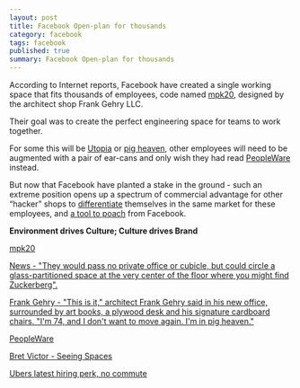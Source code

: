 ```yaml
---
layout: post
title: Facebook Open-plan for thousands
category: facebook
tags: facebook
published: true
summary: Facebook Open-plan for thousands
---
```


According to Internet reports, Facebook have created a single working space that fits thousands of employees, code named [mpk20](https://twitter.com/hashtag/mpk20), designed by the architect shop Frank Gehry LLC.

Their goal was to create the perfect engineering space for teams to work together.

For some this will be [Utopia](http://www.sfgate.com/business/article/Facebook-West-designed-by-Frank-Gehry-3814171.php) or [pig heaven](http://articles.latimes.com/2003/jun/10/business/fi-playa10), other employees will need to be augmented with a pair of ear-cans and only wish they had read [PeopleWare](https://openlibrary.org/books/OL31274M/Peopleware) instead.

But now that Facebook have planted a stake in the ground - such an extreme position opens up a spectrum of commercial advantage for other “hacker” shops to [differentiate](https://vimeo.com/97903574) themselves in the same market for these employees, and [a tool to poach](https://www.theinformation.com/ubers-latest-hiring-perk-no-commute) from Facebook.

**Environment drives Culture; Culture drives Brand**

[mpk20](https://twitter.com/hashtag/mpk20)

[News - "They would pass no private office or cubicle, but could circle a glass-partitioned space at the very center of the floor where you might find Zuckerberg".](http://www.sfgate.com/business/article/Facebook-West-designed-by-Frank-Gehry-3814171.php)

[Frank Gehry -  "This is it," architect Frank Gehry said in his new office, surrounded by art books, a plywood desk and his signature cardboard chairs. "I'm 74, and I don't want to move again. I'm in pig heaven."](http://articles.latimes.com/2003/jun/10/business/fi-playa10)

[PeopleWare](https://openlibrary.org/books/OL31274M/Peopleware)

[Bret Victor - Seeing Spaces](https://vimeo.com/97903574)

[Ubers latest hiring perk, no commute](https://www.theinformation.com/ubers-latest-hiring-perk-no-commute)
